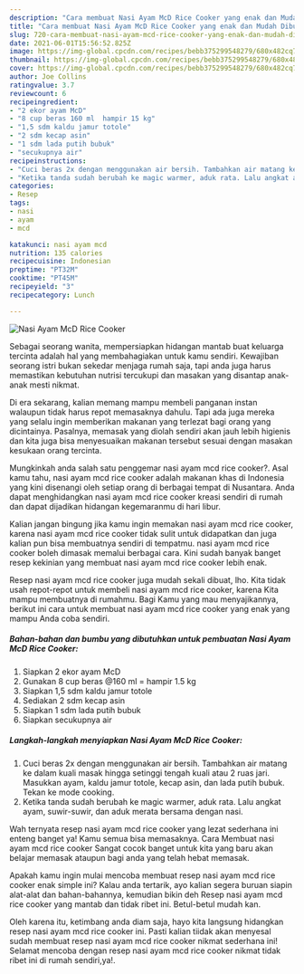 ```yaml
---
description: "Cara membuat Nasi Ayam McD Rice Cooker yang enak dan Mudah Dibuat"
title: "Cara membuat Nasi Ayam McD Rice Cooker yang enak dan Mudah Dibuat"
slug: 720-cara-membuat-nasi-ayam-mcd-rice-cooker-yang-enak-dan-mudah-dibuat
date: 2021-06-01T15:56:52.825Z
image: https://img-global.cpcdn.com/recipes/bebb375299548279/680x482cq70/nasi-ayam-mcd-rice-cooker-foto-resep-utama.jpg
thumbnail: https://img-global.cpcdn.com/recipes/bebb375299548279/680x482cq70/nasi-ayam-mcd-rice-cooker-foto-resep-utama.jpg
cover: https://img-global.cpcdn.com/recipes/bebb375299548279/680x482cq70/nasi-ayam-mcd-rice-cooker-foto-resep-utama.jpg
author: Joe Collins
ratingvalue: 3.7
reviewcount: 6
recipeingredient:
- "2 ekor ayam McD"
- "8 cup beras 160 ml  hampir 15 kg"
- "1,5 sdm kaldu jamur totole"
- "2 sdm kecap asin"
- "1 sdm lada putih bubuk"
- "secukupnya air"
recipeinstructions:
- "Cuci beras 2x dengan menggunakan air bersih. Tambahkan air matang ke dalam kuali masak hingga setinggi tengah kuali atau 2 ruas jari. Masukkan ayam, kaldu jamur totole, kecap asin, dan lada putih bubuk. Tekan ke mode cooking."
- "Ketika tanda sudah berubah ke magic warmer, aduk rata. Lalu angkat ayam, suwir-suwir, dan aduk merata bersama dengan nasi."
categories:
- Resep
tags:
- nasi
- ayam
- mcd

katakunci: nasi ayam mcd 
nutrition: 135 calories
recipecuisine: Indonesian
preptime: "PT32M"
cooktime: "PT45M"
recipeyield: "3"
recipecategory: Lunch

---
```



![Nasi Ayam McD Rice Cooker](https://img-global.cpcdn.com/recipes/bebb375299548279/680x482cq70/nasi-ayam-mcd-rice-cooker-foto-resep-utama.jpg)

Sebagai seorang wanita, mempersiapkan hidangan mantab buat keluarga tercinta adalah hal yang membahagiakan untuk kamu sendiri. Kewajiban seorang istri bukan sekedar menjaga rumah saja, tapi anda juga harus memastikan kebutuhan nutrisi tercukupi dan masakan yang disantap anak-anak mesti nikmat.

Di era  sekarang, kalian memang mampu membeli panganan instan walaupun tidak harus repot memasaknya dahulu. Tapi ada juga mereka yang selalu ingin memberikan makanan yang terlezat bagi orang yang dicintainya. Pasalnya, memasak yang diolah sendiri akan jauh lebih higienis dan kita juga bisa menyesuaikan makanan tersebut sesuai dengan masakan kesukaan orang tercinta. 



Mungkinkah anda salah satu penggemar nasi ayam mcd rice cooker?. Asal kamu tahu, nasi ayam mcd rice cooker adalah makanan khas di Indonesia yang kini disenangi oleh setiap orang di berbagai tempat di Nusantara. Anda dapat menghidangkan nasi ayam mcd rice cooker kreasi sendiri di rumah dan dapat dijadikan hidangan kegemaranmu di hari libur.

Kalian jangan bingung jika kamu ingin memakan nasi ayam mcd rice cooker, karena nasi ayam mcd rice cooker tidak sulit untuk didapatkan dan juga kalian pun bisa membuatnya sendiri di tempatmu. nasi ayam mcd rice cooker boleh dimasak memalui berbagai cara. Kini sudah banyak banget resep kekinian yang membuat nasi ayam mcd rice cooker lebih enak.

Resep nasi ayam mcd rice cooker juga mudah sekali dibuat, lho. Kita tidak usah repot-repot untuk membeli nasi ayam mcd rice cooker, karena Kita mampu membuatnya di rumahmu. Bagi Kamu yang mau menyajikannya, berikut ini cara untuk membuat nasi ayam mcd rice cooker yang enak yang mampu Anda coba sendiri.

<!--inarticleads1-->

##### Bahan-bahan dan bumbu yang dibutuhkan untuk pembuatan Nasi Ayam McD Rice Cooker:

1. Siapkan 2 ekor ayam McD
1. Gunakan 8 cup beras @160 ml = hampir 1.5 kg
1. Siapkan 1,5 sdm kaldu jamur totole
1. Sediakan 2 sdm kecap asin
1. Siapkan 1 sdm lada putih bubuk
1. Siapkan secukupnya air




<!--inarticleads2-->

##### Langkah-langkah menyiapkan Nasi Ayam McD Rice Cooker:

1. Cuci beras 2x dengan menggunakan air bersih. Tambahkan air matang ke dalam kuali masak hingga setinggi tengah kuali atau 2 ruas jari. Masukkan ayam, kaldu jamur totole, kecap asin, dan lada putih bubuk. Tekan ke mode cooking.
1. Ketika tanda sudah berubah ke magic warmer, aduk rata. Lalu angkat ayam, suwir-suwir, dan aduk merata bersama dengan nasi.




Wah ternyata resep nasi ayam mcd rice cooker yang lezat sederhana ini enteng banget ya! Kamu semua bisa memasaknya. Cara Membuat nasi ayam mcd rice cooker Sangat cocok banget untuk kita yang baru akan belajar memasak ataupun bagi anda yang telah hebat memasak.

Apakah kamu ingin mulai mencoba membuat resep nasi ayam mcd rice cooker enak simple ini? Kalau anda tertarik, ayo kalian segera buruan siapin alat-alat dan bahan-bahannya, kemudian bikin deh Resep nasi ayam mcd rice cooker yang mantab dan tidak ribet ini. Betul-betul mudah kan. 

Oleh karena itu, ketimbang anda diam saja, hayo kita langsung hidangkan resep nasi ayam mcd rice cooker ini. Pasti kalian tiidak akan menyesal sudah membuat resep nasi ayam mcd rice cooker nikmat sederhana ini! Selamat mencoba dengan resep nasi ayam mcd rice cooker nikmat tidak ribet ini di rumah sendiri,ya!.

